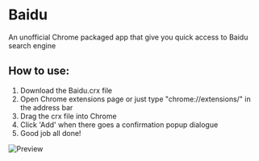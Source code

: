 Baidu
=====

An unofficial Chrome packaged app that give you quick access to Baidu search engine

How to use:
---
 1.  Download the Baidu.crx file
 2.  Open Chrome extensions page or just type "chrome://extensions/" in the address bar
 3.  Drag the crx file into Chrome
 4.  Click 'Add' when there goes a confirmation popup dialogue
 5.  Good job all done!

![Preview](https://raw.github.com/wayou/baidu/master/baidu.png)
